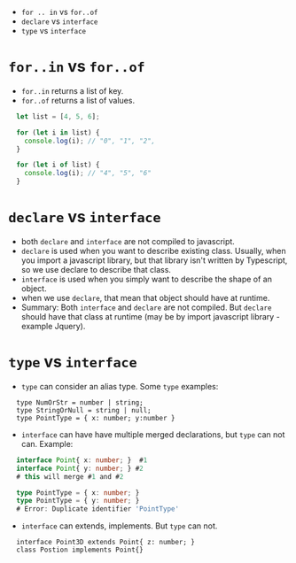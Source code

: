 - `for .. in` vs `for..of`
- `declare` vs `interface`
- `type` vs `interface`

# `for..in` vs `for..of`
- `for..in` returns a list of key.
- `for..of` returns a list of values.

```Typescript
  let list = [4, 5, 6];

  for (let i in list) {
    console.log(i); // "0", "1", "2",
  }

  for (let i of list) {
    console.log(i); // "4", "5", "6"
  }
```

# `declare` vs `interface`
- both `declare` and `interface` are not compiled to javascript.
- `declare` is used when you want to describe existing class. Usually, when you import a javascript library, but that library isn't written by Typescript, so we use declare to describe that class.
- `interface` is used when you simply want to describe the shape of an object.
- when we use `declare`, that mean that object should have at runtime.
- Summary: Both `interface` and `declare` are not compiled. But `declare` should have that class at runtime (may be by import javascript library - example Jquery).


# `type` vs `interface`
- `type` can consider an alias type. Some `type` examples:
```
  type NumOrStr = number | string;
  type StringOrNull = string | null;
  type PointType = { x: number; y:number }
```
- `interface` can have have multiple merged declarations, but `type` can not can. Example:
```typescript
  interface Point{ x: number; }  #1
  interface Point{ y: number; } #2
  # this will merge #1 and #2

  type PointType = { x: number; }
  type PointType = { y: number; }
  # Error: Duplicate identifier 'PointType'
```
- `interface` can extends, implements. But `type` can not.
```
  interface Point3D extends Point{ z: number; }
  class Postion implements Point{}
```
